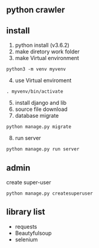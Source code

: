## python crawler

## install 
1. python install (v3.6.2)
2. make diretory work folder
3. make Virtual environment
```
python3 -m venv myvenv
```
4. use Virtual enviroment
```
. myvenv/bin/activate
```
5. install django and lib
6. source file download
7. database migrate
```
python manage.py migrate
```
8. run server
```
python manage.py run server
```

## admin
create super-user
```
python manage.py createsuperuser
```

## library list
- requests
- Beautyfulsoup
- selenium